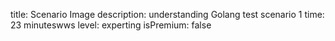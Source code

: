 title: Scenario Image
description: understanding Golang test scenario 1
time: 23 minuteswws
level: experting
isPremium: false